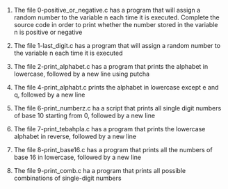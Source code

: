 1. The file 0-positive_or_negative.c has a program that will assign a random number to the variable n each time it is executed. Complete the source code in order to print whether the number stored in the variable n is positive or negative

2. The file 1-last_digit.c has a program that will assign a random number to the variable n each time it is executed
3. The file 2-print_alphabet.c has a program that prints the alphabet in lowercase, followed by a new line using putcha
4. The file 4-print_alphabt.c prints the alphabet in lowercase except e and q, followed by a new line
5. The file 6-print_numberz.c ha a script that prints all single digit numbers of base 10 starting from 0, followed by a new line
6. The file 7-print_tebahpla.c has a program that prints the lowercase alphabet in reverse, followed by a new line
7. The file 8-print_base16.c has a program that prints all the numbers of base 16 in lowercase, followed by a new line
8. The file 9-print_comb.c ha a program that prints all possible combinations of single-digit numbers
